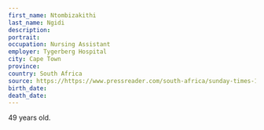 ```yaml
---
first_name: Ntombizakithi
last_name: Ngidi
description: 
portrait: 
occupation: Nursing Assistant
employer: Tygerberg Hospital
city: Cape Town
province: 
country: South Africa
source: https://https://www.pressreader.com/south-africa/sunday-times-1107/20200517/281762746445811
birth_date: 
death_date: 
---
```


49 years old.